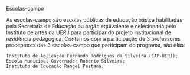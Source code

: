 Escolas-campo

As escolas-campo são escolas públicas de educação básica habilitadas pela Secretaria de Educação ou órgão equivalente e selecionada pelo Instituto de artes da UERJ para participar do projeto institucional de residência pedagógica. Contamos com a participação de 3 professores preceptores das 3 escolas-campo que participam do programa, são elas:

    Instituto de Aplicação Fernando Rodrigues da Silveira (CAP-UERJ);
    Escola Municipal Governador Roberto Silveira;
    Instituto de Educação Rangel Pestana.
